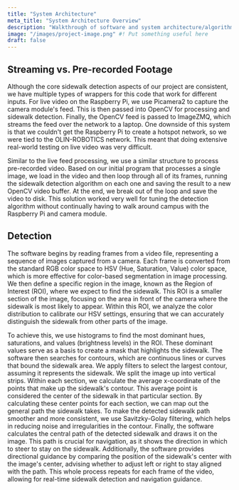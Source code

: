 ```yaml
---
title: "System Architecture"
meta_title: "System Architecture Overview"
description: "Walkthrough of software and system architecture/algorithms for sidewalk detection project."
image: "/images/project-image.png" #! Put something useful here
draft: false
---
```


<!-- System architecture: In detail describe each component of your project. Make sure to touch upon both code structure as well as algorithms. -->

## Streaming vs. Pre-recorded Footage

Although the core sidewalk detection aspects of our project are consistent, we have multiple types of wrappers for this code that work for different inputs. For live video on the Raspberry Pi, we use Picamera2 to capture the camera module's feed. This is then passed into OpenCV for processing and sidewalk detection. Finally, the OpenCV feed is passed to ImageZMQ, which streams the feed over the network to a laptop. One downside of this system is that we couldn't get the Raspberry Pi to create a hotspot network, so we were tied to the OLIN-ROBOTICS network. This meant that doing extensive real-world testing on live video was very difficult.

Similar to the live feed processing, we use a similar structure to process pre-recorded video. Based on our initial program that processes a single image, we load in the video and then loop through all of its frames, running the sidewalk detection algorithm on each one and saving the result to a new OpenCV video buffer. At the end, we break out of the loop and save the video to disk. This solution worked very well for tuning the detection algorithm without continually having to walk around campus with the Raspberry Pi and camera module.

## Detection

The software begins by reading frames from a video file, representing a sequence of images captured from a camera. Each frame is converted from the standard RGB color space to HSV (Hue, Saturation, Value) color space, which is more effective for color-based segmentation in image processing. We then define a specific region in the image, known as the Region of Interest (ROI), where we expect to find the sidewalk. This ROI is a smaller section of the image, focusing on the area in front of the camera where the sidewalk is most likely to appear. Within this ROI, we analyze the color distribution to calibrate our HSV settings, ensuring that we can accurately distinguish the sidewalk from other parts of the image.

To achieve this, we use histograms to find the most dominant hues, saturations, and values (brightness levels) in the ROI. These dominant values serve as a basis to create a mask that highlights the sidewalk. The software then searches for contours, which are continuous lines or curves that bound the sidewalk area. We apply filters to select the largest contour, assuming it represents the sidewalk. We split the image up into vertical strips. Within each section, we calculate the average x-coordinate of the points that make up the sidewalk's contour. This average point is considered the center of the sidewalk in that particular section. By calculating these center points for each section, we can map out the general path the sidewalk takes. To make the detected sidewalk path smoother and more consistent, we use Savitzky-Golay filtering, which helps in reducing noise and irregularities in the contour. Finally, the software calculates the central path of the detected sidewalk and draws it on the image. This path is crucial for navigation, as it shows the direction in which to steer to stay on the sidewalk. Additionally, the software provides directional guidance by comparing the position of the sidewalk's center with the image's center, advising whether to adjust left or right to stay aligned with the path. This whole process repeats for each frame of the video, allowing for real-time sidewalk detection and navigation guidance.

